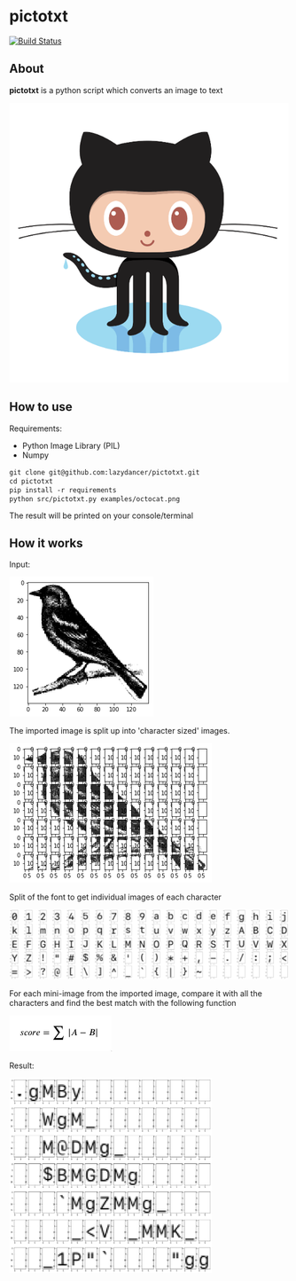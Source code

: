# pictotxt 

[![Build Status](https://travis-ci.org/lazydancer/pictotxt.svg?branch=master)](https://travis-ci.org/lazydancer/pictotxt)

## About

**pictotxt** is a python script which converts an image to text

![pictotxt](https://raw.githubusercontent.com/lazydancer/pictotxt/master/examples/movie.gif)

## How to use

Requirements:
- Python Image Library (PIL)
- Numpy

```
git clone git@github.com:lazydancer/pictotxt.git
cd pictotxt
pip install -r requirements
python src/pictotxt.py examples/octocat.png
```

The result will be printed on your console/terminal

## How it works

Input:

![step1](https://raw.githubusercontent.com/lazydancer/pictotxt/master/examples/step1.png)

The imported image is split up into 'character sized' images. 

![step2](https://raw.githubusercontent.com/lazydancer/pictotxt/master/examples/step2.png)

Split of the font to get individual images of each character

![step3](https://raw.githubusercontent.com/lazydancer/pictotxt/master/examples/step3.png)

For each mini-image from the imported image, compare it with all the characters and find the best match with the following function

![step4](https://raw.githubusercontent.com/lazydancer/pictotxt/master/examples/step4.png)

Result:

<img src="https://raw.githubusercontent.com/lazydancer/pictotxt/master/examples/step5.png" width="366">

